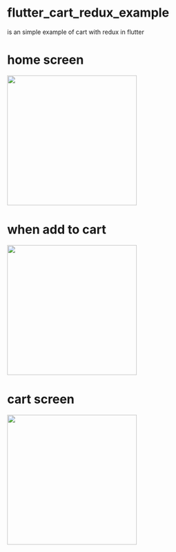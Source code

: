 # flutter_cart_redux_example
is an simple example of cart with redux in flutter

# home screen
<img src="https://user-images.githubusercontent.com/44163927/47653548-7eddb500-db91-11e8-9728-b20d61d37c9c.jpeg" width="300" />

# when add to cart
<img src="https://user-images.githubusercontent.com/44163927/47653569-8735f000-db91-11e8-8963-df00baecbdd3.jpeg" width="300" />

# cart screen
<img src="https://user-images.githubusercontent.com/44163927/47653643-b0568080-db91-11e8-8a9e-e8212ae485ed.jpeg" width="300" />


